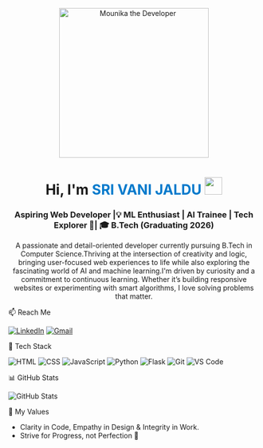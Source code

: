 <p align="center">
  <img src="https://media.giphy.com/media/LMcB8XospGZO8UQq87/giphy.gif" width="300" alt="Mounika the Developer" />
</p>

<h1 align="center">Hi, I'm <span style="color:#007acc;">SRI VANI JALDU </span> <img src="https://media.giphy.com/media/hvRJCLFzcasrR4ia7z/giphy.gif" width="35" /></h1>

<h3 align="center">Aspiring Web Developer |💡 ML Enthusiast | AI Trainee | Tech Explorer 🚀| 🎓 B.Tech (Graduating 2026) </h3>

<p align="center">
A passionate and detail-oriented developer currently pursuing B.Tech in Computer Science.Thriving at the intersection of creativity and logic, bringing user-focused web experiences to life while also exploring the fascinating world of AI and machine learning.I'm driven by curiosity and a commitment to continuous learning. Whether it’s building responsive websites or experimenting with smart algorithms, I love solving problems that matter.</p>

📫 Reach Me 

[![LinkedIn](https://img.shields.io/badge/LinkedIn-blue?style=for-the-badge&logo=linkedin&logoColor=white)](https://www.linkedin.com/in/mounikachandu/)
[![Gmail](https://img.shields.io/badge/Gmail-D14836?style=for-the-badge&logo=gmail&logoColor=white)](mailto:chandumounika403@gmail.com)

🧰 Tech Stack

![HTML](https://img.shields.io/badge/HTML5-E34F26?style=for-the-badge&logo=html5&logoColor=white)
![CSS](https://img.shields.io/badge/CSS3-1572B6?style=for-the-badge&logo=css3&logoColor=white)
![JavaScript](https://img.shields.io/badge/JavaScript-F7DF1E?style=for-the-badge&logo=javascript&logoColor=black)
![Python](https://img.shields.io/badge/Python-3776AB?style=for-the-badge&logo=python&logoColor=white)
![Flask](https://img.shields.io/badge/Flask-000000?style=for-the-badge&logo=flask&logoColor=white)
![Git](https://img.shields.io/badge/Git-F05032?style=for-the-badge&logo=git&logoColor=white)
![VS Code](https://img.shields.io/badge/VS%20Code-0078D4?style=for-the-badge&logo=visual-studio-code&logoColor=white)


📊 GitHub Stats 

![GitHub Stats](https://github-readme-stats.vercel.app/api?username=SRIVANI-JALDU&show_icons=true&theme=radical)

🧠 My Values

- Clarity in Code, Empathy in Design & Integrity in Work.
- Strive for Progress, not Perfection 💫

